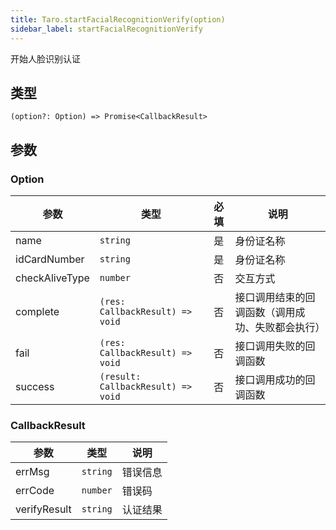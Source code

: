 ```yaml
---
title: Taro.startFacialRecognitionVerify(option)
sidebar_label: startFacialRecognitionVerify
---
```


开始人脸识别认证

## 类型

```tsx
(option?: Option) => Promise<CallbackResult>
```

## 参数

### Option

| 参数 | 类型 | 必填 | 说明 |
| --- | --- | :---: | --- |
| name | `string` | 是 | 身份证名称 |
| idCardNumber | `string` | 是 | 身份证名称 |
| checkAliveType | `number` | 否 | 交互方式 |
| complete | `(res: CallbackResult) => void` | 否 | 接口调用结束的回调函数（调用成功、失败都会执行） |
| fail | `(res: CallbackResult) => void` | 否 | 接口调用失败的回调函数 |
| success | `(result: CallbackResult) => void` | 否 | 接口调用成功的回调函数 |

### CallbackResult

| 参数 | 类型 | 说明 |
| --- | --- | --- |
| errMsg | `string` | 错误信息 |
| errCode | `number` | 错误码 |
| verifyResult | `string` | 认证结果 |
